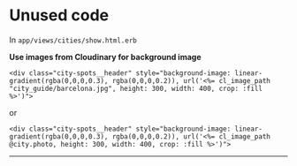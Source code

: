 # Unused code

In `app/views/cities/show.html.erb`

**Use images from Cloudinary for background image**

```
<div class="city-spots__header" style="background-image: linear-gradient(rgba(0,0,0,0.3), rgba(0,0,0,0.2)), url('<%= cl_image_path "city_guide/barcelona.jpg", height: 300, width: 400, crop: :fill %>')">
```

or

```
<div class="city-spots__header" style="background-image: linear-gradient(rgba(0,0,0,0.3), rgba(0,0,0,0.2)), url('<%= cl_image_path @city.photo, height: 300, width: 400, crop: :fill %>')">
```

---

